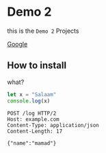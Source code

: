 # Demo 2

this is the `Demo 2` Projects

[Google](https://google.com)

## How to install
what?

```javascript
let x = "Salaam"
console.log(x)
```

```http
POST /log HTTP/2
Host: example.com
Content-Type: application/json
Content-Length: 17

{"name":"mamad"}
```

